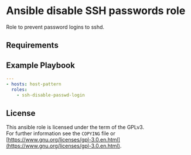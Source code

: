 # Ansible disable SSH passwords role

Role to prevent password logins to sshd.

## Requirements

## Example Playbook

```yml
---
- hosts: host-pattern
  roles:
    - ssh-disable-passwd-login
```

## License

This ansible role is licensed under the term of the GPLv3.  
For further information see the `COPYING` file or [https://www.gnu.org/licenses/gpl-3.0.en.html](https://www.gnu.org/licenses/gpl-3.0.en.html).
